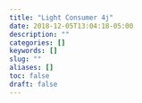 ```yaml
---
title: "Light Consumer 4j"
date: 2018-12-05T13:04:18-05:00
description: ""
categories: []
keywords: []
slug: ""
aliases: []
toc: false
draft: false
---
```

